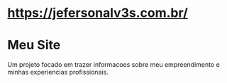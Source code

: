 # https://jefersonalv3s.com.br/
# Meu Site
Um projeto focado em trazer informacoes sobre meu empreendimento e minhas experiencias profissionais. 
